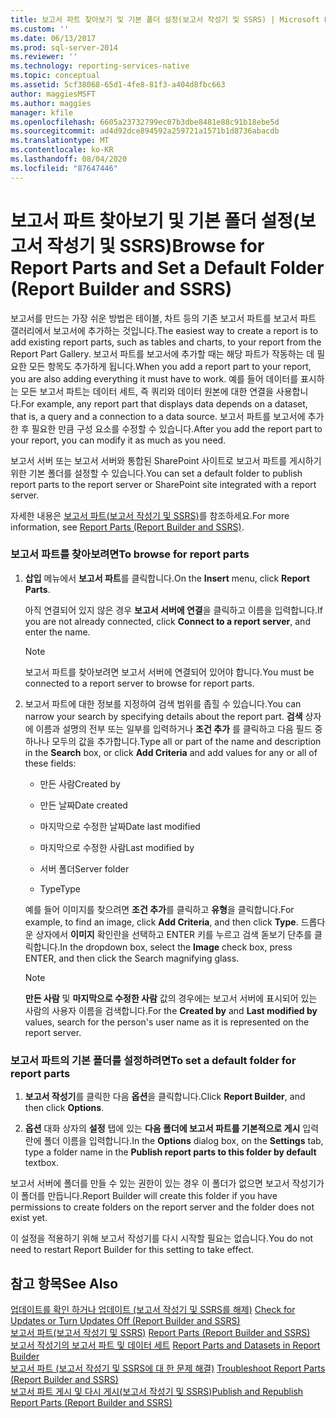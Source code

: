 ```yaml
---
title: 보고서 파트 찾아보기 및 기본 폴더 설정(보고서 작성기 및 SSRS) | Microsoft Docs
ms.custom: ''
ms.date: 06/13/2017
ms.prod: sql-server-2014
ms.reviewer: ''
ms.technology: reporting-services-native
ms.topic: conceptual
ms.assetid: 5cf38068-65d1-4fe8-81f3-a404d8fbc663
author: maggiesMSFT
ms.author: maggies
manager: kfile
ms.openlocfilehash: 6605a23732799ec07b3dbe8481e88c91b18ebe5d
ms.sourcegitcommit: ad4d92dce894592a259721a1571b1d8736abacdb
ms.translationtype: MT
ms.contentlocale: ko-KR
ms.lasthandoff: 08/04/2020
ms.locfileid: "87647446"
---
```

# <a name="browse-for-report-parts-and-set-a-default-folder-report-builder-and-ssrs"></a><span data-ttu-id="f3e41-102">보고서 파트 찾아보기 및 기본 폴더 설정(보고서 작성기 및 SSRS)</span><span class="sxs-lookup"><span data-stu-id="f3e41-102">Browse for Report Parts and Set a Default Folder (Report Builder and SSRS)</span></span>
  <span data-ttu-id="f3e41-103">보고서를 만드는 가장 쉬운 방법은 테이블, 차트 등의 기존 보고서 파트를 보고서 파트 갤러리에서 보고서에 추가하는 것입니다.</span><span class="sxs-lookup"><span data-stu-id="f3e41-103">The easiest way to create a report is to add existing report parts, such as tables and charts, to your report from the Report Part Gallery.</span></span> <span data-ttu-id="f3e41-104">보고서 파트를 보고서에 추가할 때는 해당 파트가 작동하는 데 필요한 모든 항목도 추가하게 됩니다.</span><span class="sxs-lookup"><span data-stu-id="f3e41-104">When you add a report part to your report, you are also adding everything it must have to work.</span></span> <span data-ttu-id="f3e41-105">예를 들어 데이터를 표시하는 모든 보고서 파트는 데이터 세트, 즉 쿼리와 데이터 원본에 대한 연결을 사용합니다.</span><span class="sxs-lookup"><span data-stu-id="f3e41-105">For example, any report part that displays data depends on a dataset, that is, a query and a connection to a data source.</span></span> <span data-ttu-id="f3e41-106">보고서 파트를 보고서에 추가한 후 필요한 만큼 구성 요소를 수정할 수 있습니다.</span><span class="sxs-lookup"><span data-stu-id="f3e41-106">After you add the report part to your report, you can modify it as much as you need.</span></span>  
  
 <span data-ttu-id="f3e41-107">보고서 서버 또는 보고서 서버와 통합된 SharePoint 사이트로 보고서 파트를 게시하기 위한 기본 폴더를 설정할 수 있습니다.</span><span class="sxs-lookup"><span data-stu-id="f3e41-107">You can set a default folder to publish report parts to the report server or SharePoint site integrated with a report server.</span></span>  
  
 <span data-ttu-id="f3e41-108">자세한 내용은 [보고서 파트&#40;보고서 작성기 및 SSRS&#41;](../report-parts-report-builder-and-ssrs.md)를 참조하세요.</span><span class="sxs-lookup"><span data-stu-id="f3e41-108">For more information, see [Report Parts &#40;Report Builder and SSRS&#41;](../report-parts-report-builder-and-ssrs.md).</span></span>  
  
### <a name="to-browse-for-report-parts"></a><span data-ttu-id="f3e41-109">보고서 파트를 찾아보려면</span><span class="sxs-lookup"><span data-stu-id="f3e41-109">To browse for report parts</span></span>  
  
1.  <span data-ttu-id="f3e41-110">**삽입** 메뉴에서 **보고서 파트**를 클릭합니다.</span><span class="sxs-lookup"><span data-stu-id="f3e41-110">On the **Insert** menu, click **Report Parts**.</span></span>  
  
     <span data-ttu-id="f3e41-111">아직 연결되어 있지 않은 경우 **보고서 서버에 연결**을 클릭하고 이름을 입력합니다.</span><span class="sxs-lookup"><span data-stu-id="f3e41-111">If you are not already connected, click **Connect to a report server**, and enter the name.</span></span>  
  
    > [!NOTE]  
    >  <span data-ttu-id="f3e41-112">보고서 파트를 찾아보려면 보고서 서버에 연결되어 있어야 합니다.</span><span class="sxs-lookup"><span data-stu-id="f3e41-112">You must be connected to a report server to browse for report parts.</span></span>  
  
2.  <span data-ttu-id="f3e41-113">보고서 파트에 대한 정보를 지정하여 검색 범위를 좁힐 수 있습니다.</span><span class="sxs-lookup"><span data-stu-id="f3e41-113">You can narrow your search by specifying details about the report part.</span></span> <span data-ttu-id="f3e41-114">**검색** 상자에 이름과 설명의 전부 또는 일부를 입력하거나 **조건 추가** 를 클릭하고 다음 필드 중 하나나 모두의 값을 추가합니다.</span><span class="sxs-lookup"><span data-stu-id="f3e41-114">Type all or part of the name and description in the **Search** box, or click **Add Criteria** and add values for any or all of these fields:</span></span>  
  
    -   <span data-ttu-id="f3e41-115">만든 사람</span><span class="sxs-lookup"><span data-stu-id="f3e41-115">Created by</span></span>  
  
    -   <span data-ttu-id="f3e41-116">만든 날짜</span><span class="sxs-lookup"><span data-stu-id="f3e41-116">Date created</span></span>  
  
    -   <span data-ttu-id="f3e41-117">마지막으로 수정한 날짜</span><span class="sxs-lookup"><span data-stu-id="f3e41-117">Date last modified</span></span>  
  
    -   <span data-ttu-id="f3e41-118">마지막으로 수정한 사람</span><span class="sxs-lookup"><span data-stu-id="f3e41-118">Last modified by</span></span>  
  
    -   <span data-ttu-id="f3e41-119">서버 폴더</span><span class="sxs-lookup"><span data-stu-id="f3e41-119">Server folder</span></span>  
  
    -   <span data-ttu-id="f3e41-120">Type</span><span class="sxs-lookup"><span data-stu-id="f3e41-120">Type</span></span>  
  
     <span data-ttu-id="f3e41-121">예를 들어 이미지를 찾으려면 **조건 추가**를 클릭하고 **유형**을 클릭합니다.</span><span class="sxs-lookup"><span data-stu-id="f3e41-121">For example, to find an image, click **Add Criteria**, and then click **Type**.</span></span> <span data-ttu-id="f3e41-122">드롭다운 상자에서 **이미지** 확인란을 선택하고 ENTER 키를 누르고 검색 돋보기 단추를 클릭합니다.</span><span class="sxs-lookup"><span data-stu-id="f3e41-122">In the dropdown box, select the **Image** check box, press ENTER, and then click the Search magnifying glass.</span></span>  
  
    > [!NOTE]  
    >  <span data-ttu-id="f3e41-123">**만든 사람** 및 **마지막으로 수정한 사람** 값의 경우에는 보고서 서버에 표시되어 있는 사람의 사용자 이름을 검색합니다.</span><span class="sxs-lookup"><span data-stu-id="f3e41-123">For the **Created by** and **Last modified by** values, search for the person's user name as it is represented on the report server.</span></span>  
  
### <a name="to-set-a-default-folder-for-report-parts"></a><span data-ttu-id="f3e41-124">보고서 파트의 기본 폴더를 설정하려면</span><span class="sxs-lookup"><span data-stu-id="f3e41-124">To set a default folder for report parts</span></span>  
  
1.  <span data-ttu-id="f3e41-125">**보고서 작성기**를 클릭한 다음 **옵션**을 클릭합니다.</span><span class="sxs-lookup"><span data-stu-id="f3e41-125">Click **Report Builder**, and then click **Options**.</span></span>  
  
2.  <span data-ttu-id="f3e41-126">**옵션** 대화 상자의 **설정** 탭에 있는 **다음 폴더에 보고서 파트를 기본적으로 게시** 입력란에 폴더 이름을 입력합니다.</span><span class="sxs-lookup"><span data-stu-id="f3e41-126">In the **Options** dialog box, on the **Settings** tab, type a folder name in the **Publish report parts to this folder by default** textbox.</span></span>  
  
 <span data-ttu-id="f3e41-127">보고서 서버에 폴더를 만들 수 있는 권한이 있는 경우 이 폴더가 없으면 보고서 작성기가 이 폴더를 만듭니다.</span><span class="sxs-lookup"><span data-stu-id="f3e41-127">Report Builder will create this folder if you have permissions to create folders on the report server and the folder does not exist yet.</span></span>  
  
 <span data-ttu-id="f3e41-128">이 설정을 적용하기 위해 보고서 작성기를 다시 시작할 필요는 없습니다.</span><span class="sxs-lookup"><span data-stu-id="f3e41-128">You do not need to restart Report Builder for this setting to take effect.</span></span>  
  
## <a name="see-also"></a><span data-ttu-id="f3e41-129">참고 항목</span><span class="sxs-lookup"><span data-stu-id="f3e41-129">See Also</span></span>  
 <span data-ttu-id="f3e41-130">[업데이트를 확인 하거나 업데이트 &#40;보고서 작성기 및 SSRS를 해제&#41;](../check-for-updates-or-turn-updates-off-report-builder-and-ssrs.md) </span><span class="sxs-lookup"><span data-stu-id="f3e41-130">[Check for Updates or Turn Updates Off &#40;Report Builder and SSRS&#41;](../check-for-updates-or-turn-updates-off-report-builder-and-ssrs.md) </span></span>  
 <span data-ttu-id="f3e41-131">[보고서 파트&#40;보고서 작성기 및 SSRS&#41;](../report-parts-report-builder-and-ssrs.md) </span><span class="sxs-lookup"><span data-stu-id="f3e41-131">[Report Parts &#40;Report Builder and SSRS&#41;](../report-parts-report-builder-and-ssrs.md) </span></span>  
 <span data-ttu-id="f3e41-132">[보고서 작성기의 보고서 파트 및 데이터 세트](../report-data/report-parts-and-datasets-in-report-builder.md) </span><span class="sxs-lookup"><span data-stu-id="f3e41-132">[Report Parts and Datasets in Report Builder](../report-data/report-parts-and-datasets-in-report-builder.md) </span></span>  
 <span data-ttu-id="f3e41-133">[보고서 파트 &#40;보고서 작성기 및 SSRS에 대 한 문제 해결&#41;](../troubleshoot-report-parts-report-builder-and-ssrs.md) </span><span class="sxs-lookup"><span data-stu-id="f3e41-133">[Troubleshoot Report Parts &#40;Report Builder and SSRS&#41;](../troubleshoot-report-parts-report-builder-and-ssrs.md) </span></span>  
 [<span data-ttu-id="f3e41-134">보고서 파트 게시 및 다시 게시&#40;보고서 작성기 및 SSRS&#41;</span><span class="sxs-lookup"><span data-stu-id="f3e41-134">Publish and Republish Report Parts &#40;Report Builder and SSRS&#41;</span></span>](publish-and-republish-report-parts-report-builder-and-ssrs.md)  
  
  
